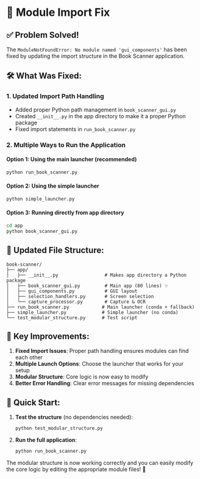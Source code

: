# 🔧 Module Import Fix

## ✅ Problem Solved!

The `ModuleNotFoundError: No module named 'gui_components'` has been fixed by updating the import structure in the Book Scanner application.

## 🛠️ What Was Fixed:

### 1. **Updated Import Path Handling**
- Added proper Python path management in `book_scanner_gui.py`
- Created `__init__.py` in the app directory to make it a proper Python package
- Fixed import statements in `run_book_scanner.py`

### 2. **Multiple Ways to Run the Application**

#### **Option 1: Using the main launcher (recommended)**
```bash
python run_book_scanner.py
```

#### **Option 2: Using the simple launcher**
```bash
python simple_launcher.py
```

#### **Option 3: Running directly from app directory**
```bash
cd app
python book_scanner_gui.py
```

## 📁 Updated File Structure:

```
book-scanner/
├── app/
│   ├── __init__.py                 # Makes app directory a Python package
│   ├── book_scanner_gui.py         # Main app (80 lines) ✨
│   ├── gui_components.py           # GUI layout
│   ├── selection_handlers.py       # Screen selection
│   └── capture_processor.py        # Capture & OCR
├── run_book_scanner.py            # Main launcher (conda + fallback)
├── simple_launcher.py             # Simple launcher (no conda)
└── test_modular_structure.py      # Test script
```

## 🎯 Key Improvements:

1. **Fixed Import Issues**: Proper path handling ensures modules can find each other
2. **Multiple Launch Options**: Choose the launcher that works for your setup
3. **Modular Structure**: Core logic is now easy to modify
4. **Better Error Handling**: Clear error messages for missing dependencies

## 🚀 Quick Start:

1. **Test the structure** (no dependencies needed):
   ```bash
   python test_modular_structure.py
   ```

2. **Run the full application**:
   ```bash
   python run_book_scanner.py
   ```

The modular structure is now working correctly and you can easily modify the core logic by editing the appropriate module files! 🎉
